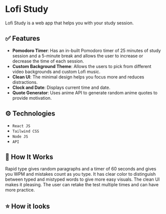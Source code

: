 # Lofi Study
Lofi Study is a web app that helps you with your study session.

## ✅ Features

- **Pomodoro Timer**: Has an in-built Pomodoro timer of 25 minutes of study session and a 5-minute break and allows the user to increase or decrease the time of each session.
- **Custom Background Theme**: Allows the users to pick from different video backgrounds and custom Lofi music.
- **Clean UI**: The minimal design helps you focus more and reduces distractions.
- **Clock and Date**: Displays current time and date.
- **Quote Generator**: Uses anime API to generate random anime quotes to provide motivation. 

## ⚙️ Technologies

- `React JS`
- `Tailwind CSS`
- `Node JS`
- `API`
  
## 📝 How It Works

Rapid type gives random paragraphs and a timer of 60 seconds and gives you WPM and mistakes count as you type. It has clear color to distinguish between typed and mistyped words to give more easy visuals. The clean UI makes it pleasing. The user can retake the test multiple times and can have more practice. 

## ⭐ How it looks





